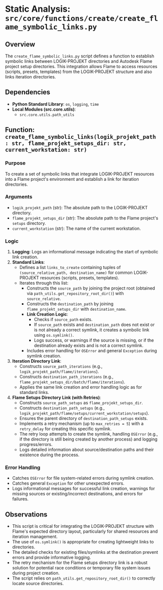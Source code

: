 # Static Analysis: `src/core/functions/create/create_flame_symbolic_links.py`

## Overview
The `create_flame_symbolic_links.py` script defines a function to establish symbolic links between LOGIK-PROJEKT directories and Autodesk Flame project setup directories. This integration allows Flame to access resources (scripts, presets, templates) from the LOGIK-PROJEKT structure and also links iteration directories.

## Dependencies
- **Python Standard Library**: `os`, `logging`, `time`
- **Local Modules (src.core.utils)**:
    - `src.core.utils.path_utils`

## Function: `create_flame_symbolic_links(logik_projekt_path: str, flame_projekt_setups_dir: str, current_workstation: str)`

### Purpose
To create a set of symbolic links that integrate LOGIK-PROJEKT resources into a Flame project's environment and establish a link for iteration directories.

### Arguments
- `logik_projekt_path` (str): The absolute path to the LOGIK-PROJEKT directory.
- `flame_projekt_setups_dir` (str): The absolute path to the Flame project's `setups` directory.
- `current_workstation` (str): The name of the current workstation.

### Logic
1.  **Logging**: Logs an informational message indicating the start of symbolic link creation.
2.  **Standard Links**: 
    - Defines a list `links_to_create` containing tuples of `(source_relative_path, destination_name)` for common LOGIK-PROJEKT resources (scripts, presets, templates).
    - Iterates through this list:
        - Constructs the `source_path` by joining the project root (obtained via `path_utils.get_repository_root_dir()`) with `source_relative`.
        - Constructs the `destination_path` by joining `flame_projekt_setups_dir` with `destination_name`.
        - **Link Creation Logic**:
            - Checks if `source_path` exists.
            - If `source_path` exists and `destination_path` does not exist or is not already a correct symlink, it creates a symbolic link using `os.symlink()`.
            - Logs success, or warnings if the source is missing, or if the destination already exists and is not a correct symlink.
        - Includes error handling for `OSError` and general `Exception` during symlink creation.
3.  **Iteration Directory Link**:
    - Constructs `source_path_iterations` (e.g., `logik_projekt_path/flame/iterations`).
    - Constructs `destination_path_iterations` (e.g., `flame_projekt_setups_dir/batch/flame/iterations`).
    - Applies the same link creation and error handling logic as for standard links.
4.  **Flame Setups Directory Link (with Retries)**:
    - Constructs `source_path_setups` as `flame_projekt_setups_dir`.
    - Constructs `destination_path_setups` (e.g., `logik_projekt_path/flame/setups/current_workstation/setups`).
    - Ensures the parent directory of `destination_path_setups` exists.
    - Implements a retry mechanism (up to `max_retries = 5`) with a `retry_delay` for creating this specific symlink.
    - The retry loop attempts to create the symlink, handling `OSError` (e.g., if the directory is still being created by another process) and logging progress/errors.
    - Logs detailed information about source/destination paths and their existence during the process.

### Error Handling
- Catches `OSError` for file system-related errors during symlink creation.
- Catches general `Exception` for other unexpected errors.
- Logs informational messages for successful link creation, warnings for missing sources or existing/incorrect destinations, and errors for failures.

## Observations
- This script is critical for integrating the LOGIK-PROJEKT structure with Flame's expected directory layout, particularly for shared resources and iteration management.
- The use of `os.symlink()` is appropriate for creating lightweight links to directories.
- The detailed checks for existing files/symlinks at the destination prevent errors and provide informative logging.
- The retry mechanism for the Flame setups directory link is a robust solution for potential race conditions or temporary file system issues during project creation.
- The script relies on `path_utils.get_repository_root_dir()` to correctly locate source directories.
